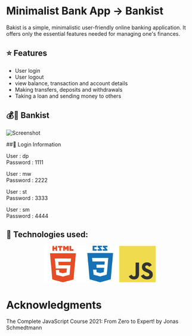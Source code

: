 # Minimalist Bank App -> Bankist

Bakist is a simple, minimalistic user-friendly online banking application. It offers only the essential features needed for managing one's finances.

## ⭐ Features
- User login
- User logout
- view balance, transaction and account details
- Making transfers, deposits and withdrawals
- Taking a loan and sending money to others

## 💰🏦 Bankist

![Screenshot](https://i.imgur.com/70mLz0f.png)

##🔑 Login Information

User : dp<br>
Password : 1111

User : mw<br>
Password : 2222

User : st<br>
Password : 3333

User : sm<br>
Password : 4444


## 🚀 Technologies used:
<p align="center"><img src="https://raw.githubusercontent.com/devicons/devicon/master/icons/html5/html5-plain-wordmark.svg" width="100" height="100"><img src="https://raw.githubusercontent.com/devicons/devicon/master/icons/css3/css3-plain-wordmark.svg" width="100" height="100"><img src="https://raw.githubusercontent.com/devicons/devicon/master/icons/javascript/javascript-original.svg" width="100" height="100"></p>

# Acknowledgments
The Complete JavaScript Course 2021: From Zero to Expert! by Jonas Schmedtmann
